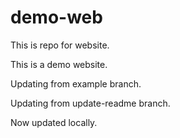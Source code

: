 # demo-web
This is repo for website.

This is a demo website.

Updating from example branch.

Updating from update-readme branch.

Now updated locally.